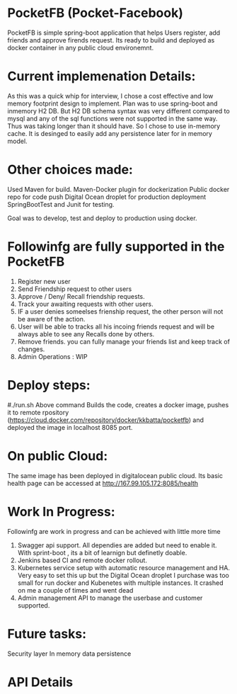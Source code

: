 PocketFB (Pocket-Facebook)
=========

PocketFB is simple spring-boot application that helps Users register, add friends and approve firends request. Its ready to build and deployed as docker container in any public cloud environemnt.

Current implemenation Details:
=============================
As this was a quick whip for interview, I chose a cost effective and low memory footprint design to implement. Plan was to use spring-boot and inmemory H2 DB. But H2 DB schema syntax was very different compared to mysql and any of the sql functions were not supported in the same way. Thus was taking longer than it should have. So I chose to use in-memory cache. It is desinged to easily add any persistence later for in memory model.


Other choices made:
==================
Used Maven for build.
Maven-Docker plugin for dockerization
Public docker repo for code push
Digital Ocean droplet for production deployment
SpringBootTest and Junit for testing.

Goal was to develop, test and deploy to production using docker. 

Followinfg are fully supported in the PocketFB
==============================================
1) Register new user
2) Send Friendship request to other users
3) Approve / Deny/ Recall friendship requests.
4) Track your awaiting requests with other users.
5) IF a user denies someelses frienship request, the other person will not be aware of the action.
6) User will be able to tracks all his incoing friends request and will be always able to see any Recalls done by others.
7) Remove friends. you can fully manage your friends list and keep track of changes.
8) Admin Operations : WIP



Deploy steps:
=============
#./run.sh 
Above command Builds the code, creates a docker image, pushes it to remote rpository (https://cloud.docker.com/repository/docker/kkbatta/pocketfb) and deployed the image in localhost 8085 port.


On public Cloud:
================
The same image has been deployed in digitalocean public cloud.
Its basic health page can be accessed at http://167.99.105.172:8085/health


Work In Progress:
================
Followinfg are work in progress and can be achieved with little more time
1) Swagger api support. All dependies are added but need to enable it. With sprint-boot , its a bit of learnign but definetly doable.
2) Jenkins based CI and remote docker rollout.
3) Kubernetes service setup with automatic resource management and HA. Very easy to set this up but the Digital Ocean droplet I purchase was too small for run docker and Kubenetes with multiple instances. It crashed on me a couple of times and went dead
4) Admin management API to manage the userbase and customer supported.


Future tasks:
=============
Security layer 
In memory data persistence


API Details
===========
